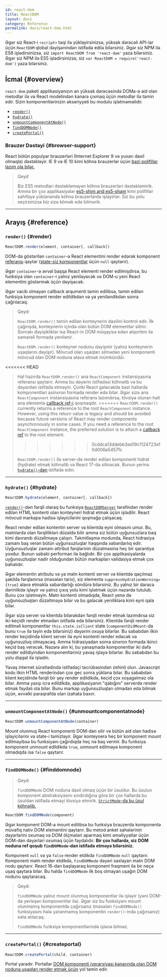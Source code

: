 ```yaml
---
id: react-dom
title: ReactDOM
layout: docs
category: Reference
permalink: docs/react-dom.html
---
```


Əgər siz React-i `<script>` təqi ilə yükləyirsinizsə, yüksək dərəcəli API-lar 
üçün `ReactDOM` qlobal dəyişənindən istifadə edilə bilərsiniz. Əgər siz NPM ilə ES6 işlədirsinizsə, siz `import ReactDOM from 'react-dom'` yaza bilərsiniz. Əgər siz NPM ilə ES5 işlədirsinizsə, siz `var ReactDOM = require('react-dom')` yaza bilərsiniz.

## İcmal {#overview}

`react-dom` paketi applikasiyanızın ən yüksək dərəcəsində DOMa-a aid olan metodlar ilə və React modelindən kanara çıxmaq üçün metodlar ilə təmin edir. Sizin komponentlərinizin əksəriyyəti bu modulu işlətməməlidir.

- [`render()`](#render)
- [`hydrate()`](#hydrate)
- [`unmountComponentAtNode()`](#unmountcomponentatnode)
- [`findDOMNode()`](#finddomnode)
- [`createPortal()`](#createportal)

### Brauzer Dəstəyi {#browser-support}

React bütün populyar brauzerləri (Internet Explorer 9 və yuxarı daxil olmaqla) dəstəkləyir. IE 9 və IE 10 kimi köhnə brauzerlər üçün [bəzi polifillər lazım ola bilər.](/docs/javascript-environment-requirements.html)

> Qeyd
>
> Biz ES5 metodları dəstəkləməyən köhnə brauzerləri dəstəkləmirik. Amma bir çox applikasiyalar [es5-shim and es5-sham](https://github.com/es-shims/es5-shim) kimi polifillər səhifəyə yüklənəndə köhnə brauzerlərdə işləyirlər. Siz bu yolu seçirsinizsə biz sizə kömək edə bilmərik.

* * *

## Arayış {#reference}

### `render()` {#render}

```javascript
ReactDOM.render(element, container[, callback])
```

DOM-da göstərilən `container`-ə React elementini render edərək komponent [referansı](/docs/more-about-refs.html) qaytar ([state-siz komponentlər](/docs/components-and-props.html#function-and-class-components) üçün `null` qaytarır).

Əgər `container`-ə əvvəl başqa React elementi render edilmişdirsə, bu funksiya olan `container`-i yalnız yeniləyəcək və DOM-u yeni React elementini göstərmək üçün dəyişəcək.

Əgər vacib olmayan callback arqumenti təmin edilibsə, təmin edilən funksiya komponent render edildikdən və ya yeniləndikdən sonra çağrılacaq.

> Qeyd:
>
> `ReactDOM.render()` təmin edilən konteynerin daxilini kontrol edir. İlk çağırışda, konteynerin içində olan bütün DOM elementlər silinir. Sonrakı dəyişikliklər isə React-in DOM müqayisə edən alqoritmi ilə səmərəli formada yenilənir.
>
> `ReactDOM.render()` konteyner nodunu dəyişmir (yalnız konteynerin uşaqlarını dəyişir). Mövcud olan uşaqları silmədən yeni komponenti mövcud olan DOM noduna əlavə etmək mümkündür.
>
<<<<<<< HEAD
> Hal hazırda `ReactDOM.render()` ana  `ReactComponent` instansiyasına referansı qaytarır. Amma bu dəyərin istifadəsi köhnəlib və bu dəyərdən istifadə etməyin.
> Çünki React gələcəkdə bəzi hallarda komponentləri asinxron formada render edə bilər. Əgər sizə ana `ReactComponent` instansiyasına referans lazımdırsa, tövsiyə olunan həll ana elementə
> [callback ref-i](/docs/more-about-refs.html#the-ref-callback-attribute) qoşmaqdır.
=======
> `ReactDOM.render()` currently returns a reference to the root `ReactComponent` instance. However, using this return value is legacy
> and should be avoided because future versions of React may render components asynchronously in some cases. If you need a reference to the root `ReactComponent` instance, the preferred solution is to attach a
> [callback ref](/docs/refs-and-the-dom.html#callback-refs) to the root element.
>>>>>>> 0cddca13ddebb3ed19c1124723e10d006a5457fc
>
> `ReactDOM.render()` ilə server-də render edilən komponenti hidrat (hydrate) etmək köhnəlib və React 17-də silinəcək. Bunun yerinə [`hydrate()`-dən](#hydrate) istifadə edin.

* * *

### `hydrate()` {#hydrate}

```javascript
ReactDOM.hydrate(element, container[, callback])
```

[`render()`](#render)-dən fərqli olaraq bu funksiya [`ReactDOMServer`](/docs/react-dom-server.html) tərəfindən render edilən HTML kontenti olan konteyneri hidrat etmək üçün işlədilir. React mövcud markapa hadisə işləyicilərini qoşmağa çalışacaq.

React render edilən kontentin server və klientdə eyni olmasını umur. Bu, mətnlərdə olan fərqlilikləri düzəldə bilir amma siz bütün uyğunsuzlara baq kimi davranıb düzəltməyə çalışın. Təkmilləşmə modunda, React hidrasiya zamanı baş verən bütün uyğunsuzluqlar haqqında xəbərdarlıq edir. Uyğunsuzluqlar zamanı attribut fərqlərinin düzəlməsinə heç bir qarantiya yoxdur. Bunun səbəbi performan ilə bağlıdır. Bir çox applikasiyalarda uyğunsuzluqlar nadir olduğundan bütün markapları validasiya etmək çox bahalıdır.

Əgər elementin atributu və ya mətn kontenti server və klientdə qaçılmaz şəkildə fərqlənirsə (məsələn tarix), siz elementə `suppressHydrationWarning={true}` əlavə etməklə xəbərdarlığı söndürə bilərsiniz. Bu yalnız bir dərəcə dərinlikdə işləyir və yalnız çıxış yolu kimi işlətmək üçün nəzərdə tutulub. Bunu çox işlətməyin. Mətn kontenti olmadıqda, React yenə də uyğunsuzluqları düzəltməyə bilər və bu gələcək yeniliklərə kimi eyni qala bilər.

Əgər sizə server və klientdə bilərəkdən fərqli render etmək lazımdırsa siz iki-keçidli render etmədən istifadə edə bilərsiniz. Klientdə fərqli render edilməli komponentlər `this.state.isClient` state (`componentDidMount`-da bunu `true` ilə təyin edə bilərsiniz) dəyərini oxuya bilərlər. Bu səbəbdən ilkin render keçidində klient server ilə eyni kontenti render edəcək və uyğunsuzluq olmayacaq. Amma hidrasiyadan sonra sinxron formada ikinci keçid baş verəcək. Nəzərə alın ki, bu yanaşmada komponentlər iki dəfə render edildiyindən komponentləriniz yavaş işləyə bilərlər. Bu səbəbdən bu yolu diqqət ilə işlədin.

Yavaş internet sürətlədində istifadəçi təcrübəsindən zehinli olun. Javascript kodu ilkin HTML renderindən çox gec sonra yüklənə bilər. Bu səbəbdən klient keçidində fərqli bir şey render edildikdə, keçid çox xoşagəlməz ola bilər. Amma yaxşı icra edildikdə, applikasiyanın "qabığını" serverdə render etmək faydalı ola bilər. Bunu markap uyğunsuzluqları olmadan edə bilmək üçün, əvvəlki paraqrafda olan izahata baxın.

* * *

### `unmountComponentAtNode()` {#unmountcomponentatnode}

```javascript
ReactDOM.unmountComponentAtNode(container)
```

Mount olunmuş React komponenti DOM-dan silir və bütün aid olan hadisə işləyicilərini və state-i təmizləyir. Əgər konteynerə heç bir komponent mount edilməyibsə bu funksiyanı çağırdıqda heç nə baş vermir. Bu funksiya komponent unmount edildikdə `true`, unmount edilməyə komponent olmadıqda isə `false` qaytarır.

* * *

### `findDOMNode()` {#finddomnode}

> Qeyd:
>
> `findDOMNode` DOM noduna daxil olmaq üçün bir üsuldur. Bu üsulun komponent abstraksiyasını sındırdığına görə bir çox hallarda bu üsuldan istifadə etməyi tövsiyə etmirik. [`StrictMode`-da bu üsul köhnəlib.](/docs/strict-mode.html#warning-about-deprecated-finddomnode-usage)

```javascript
ReactDOM.findDOMNode(component)
```
Əgər komponent DOM-a mount edilibsə bu funksiya brauzerdə komponentə müvafiq nativ DOM elementini qaytarır. Bu metod anket sahələrinin dəyərlərini oxumaq və DOM ölçmələri aparmaq kimi əməliyyatlar üçün DOM-dan dəyərləri oxumaq üçün faydalıdır. **Bir çox hallarda, siz DOM noduna ref qoşub `findDOMNode`-dan istifadə etməyə bilərsiniz.**

Komponent `null` və ya `false` render etdikdə `findDOMNode` `null` qaytarır. Komponent mətn render etdikdə, `findDOMNode` dəyəri saxlayan mətn DOM nodu qaytarır. React 16-dan başlayaraq komponent fraqment ilə bir neçə uşaq qaytara bilər. Bu halda `findDOMNode` ilk boş olmayan uşağın DOM nodunu qaytaracaq.

> Qeyd:
>
> `findDOMNode` yalnız mount olunmuş komponentlər ilə işləyir (yəni DOM-da yerləşən komponentlər ilə). Əgər siz bu funksiyanı mount olunmamış komponentdə çağırsanız (məsələn `findDOMNode()` funksiyasını hələ yaranmamış komponentin `render()`-ində çağırsanız) xəta atılacaq.
>
> `findDOMNode` funksiya komponentlərində işlənə bilməz.

* * *

### `createPortal()` {#createportal}

```javascript
ReactDOM.createPortal(child, container)
```

Portal yaradır. Portallar [DOM komponenti iyerarxiyası kənarında olan DOM noduna uşaqları render etmək üçün](/docs/portals.html) yol təmin edir.
